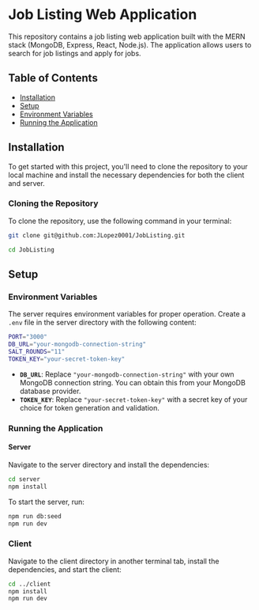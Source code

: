 # Job Listing Web Application

This repository contains a job listing web application built with the MERN stack (MongoDB, Express, React, Node.js). The application allows users to search for job listings and apply for jobs.

## Table of Contents
- [Installation](#installation)
- [Setup](#setup)
- [Environment Variables](#environment-variables)
- [Running the Application](#running-the-application)

## Installation

To get started with this project, you'll need to clone the repository to your local machine and install the necessary dependencies for both the client and server.

### Cloning the Repository

To clone the repository, use the following command in your terminal:

```bash
git clone git@github.com:JLopez0001/JobListing.git 

cd JobListing
```

## Setup

### Environment Variables

The server requires environment variables for proper operation. Create a `.env` file in the server directory with the following content:

```bash
PORT="3000"
DB_URL="your-mongodb-connection-string"
SALT_ROUNDS="11"
TOKEN_KEY="your-secret-token-key"
```


- **`DB_URL`**: Replace `"your-mongodb-connection-string"` with your own MongoDB connection string. You can obtain this from your MongoDB database provider.
- **`TOKEN_KEY`**: Replace `"your-secret-token-key"` with a secret key of your choice for token generation and validation.

### Running the Application

#### Server

Navigate to the server directory and install the dependencies:

```bash
cd server
npm install
```

To start the server, run:

```bash
npm run db:seed
npm run dev
```

### Client

Navigate to the client directory in another terminal tab, install the dependencies, and start the client:

```bash
cd ../client
npm install
npm run dev
```

